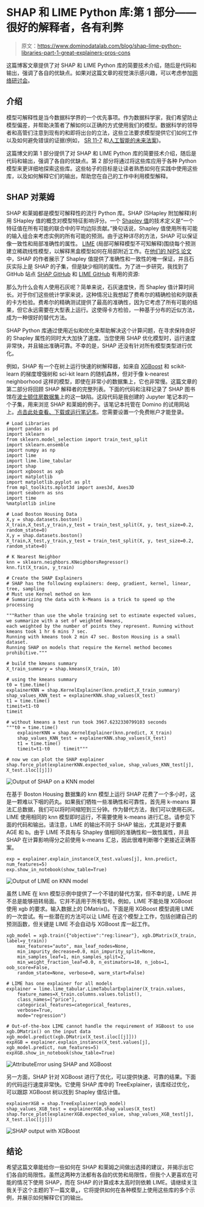 # SHAP 和 LIME Python 库:第 1 部分——很好的解释者，各有利弊

> 原文：<https://www.dominodatalab.com/blog/shap-lime-python-libraries-part-1-great-explainers-pros-cons>

这篇博客文章提供了对 SHAP 和 LIME Python 库的简要技术介绍，随后是代码和输出，强调了各自的优缺点。如果对这篇文章的视觉演示感兴趣，可以考虑参加[网络研讨会](https://www.brighttalk.com/webcast/17563/366621?utm_source=blog&utm_medium=blog&utm_campaign=366621)。

## 介绍

模型可解释性是当今数据科学界的一个优先事项。作为数据科学家，我们希望防止模型偏差，并帮助决策者了解如何以正确的方式使用我们的模型。数据科学的领导者和高管们注意到现有的和即将出台的立法，这些立法要求模型提供它们如何工作以及如何避免错误的证据(例如， [SR 11-7](https://www.federalreserve.gov/supervisionreg/srletters/sr1107.htm) 和[人工智能的未来法案](https://thehill.com/policy/technology/364482-lawmakers-introduce-bipartisan-ai-legislation))。

这篇博文的第 1 部分提供了对 SHAP 和 LIME Python 库的简要技术介绍，随后是代码和输出，强调了各自的优缺点。第 2 部分将通过将这些库应用于各种 Python 模型来更详细地探索这些库。这些帖子的目标是让读者熟悉如何在实践中使用这些库，以及如何解释它们的输出，帮助您在自己的工作中利用模型解释。

## SHAP 对莱姆

SHAP 和莱姆都是模型可解释性的流行 Python 库。SHAP (SHapley 附加解释)利用 SHapley 值的概念对模型特征影响评分。一个 [Shapley 值](https://christophm.github.io/interpretable-ml-book/shapley.html)的技术定义是“一个特征值在所有可能的联合中的平均边际贡献。”换句话说，Shapley 值使用所有可能的输入组合来考虑实例的所有可能的预测。由于这种详尽的方法，SHAP 可以保证像一致性和局部准确性的属性。 [LIME](https://cran.r-project.org/web/packages/lime/vignettes/Understanding_lime.html) (局部可解释模型不可知解释)围绕每个预测建立稀疏线性模型，以解释黑盒模型如何在局部附近工作。在[他们的 NIPS 论文](http://papers.nips.cc/paper/7062-a-unified-approach-to-interpreting-model-predictions)中，SHAP 的作者展示了 Shapley 值提供了准确性和一致性的唯一保证，并且石灰实际上是 SHAP 的子集，但是缺少相同的属性。为了进一步研究，我找到了 GitHub 站点 [SHAP GitHub](https://github.com/slundberg/shap) 和 [LIME GitHub](https://github.com/marcotcr/lime) 有用的资源:

那么为什么会有人使用石灰呢？简单来说，石灰速度快，而 Shapley 值计算时间长。对于你们这些统计学家来说，这种情况让我想起了费希尔的精确检验和列联表的卡方检验。费希尔的精确测试提供了最高的准确性，因为它考虑了所有可能的结果，但它永远需要在大型表上运行。这使得卡方检验，一种基于分布的近似方法，成为一种很好的替代方法。

SHAP Python 库通过使用近似和优化来帮助解决这个计算问题，在寻求保持良好的 Shapley 属性的同时大大加快了速度。当您使用 SHAP 优化模型时，运行速度非常快，并且输出准确可靠。不幸的是，SHAP 还没有针对所有模型类型进行优化。

例如，SHAP 有一个在树上运行快速的树解释器，如来自 [XGBoost](https://www.dominodatalab.com/data-science-dictionary/xgboost) 和 scikit-learn 的梯度增强树和 sci-kit learn 的随机森林，但对于像 k-nearest neighborhood 这样的模型，即使在非常小的数据集上，它也非常慢。这篇文章的第二部分将回顾 SHAP 解释者的完整列表。下面的代码和注释记录了 SHAP 图书馆在[波士顿住房数据集](https://archive.ics.uci.edu/ml/machine-learning-databases/housing/)上的这一缺陷。这段代码是我创建的 Jupyter 笔记本的一个子集，用来浏览 SHAP 和莱姆的例子。该笔记本托管在 Domino 的试用网站上。[点击此处查看、下载或运行笔记本](https://try.dominodatalab.com)。您需要设置一个免费帐户才能登录。

```
# Load Libraries
import pandas as pd
import sklearn
from sklearn.model_selection import train_test_split
import sklearn.ensemble
import numpy as np
import lime
import lime.lime_tabular
import shap
import xgboost as xgb
import matplotlib
import matplotlib.pyplot as plt
from mpl_toolkits.mplot3d import axes3d, Axes3D
import seaborn as sns
import time
%matplotlib inline

# Load Boston Housing Data
X,y = shap.datasets.boston()
X_train,X_test,y_train,y_test = train_test_split(X, y, test_size=0.2, random_state=0)
X,y = shap.datasets.boston()
X_train,X_test,y_train,y_test = train_test_split(X, y, test_size=0.2, random_state=0)

# K Nearest Neighbor
knn = sklearn.neighbors.KNeighborsRegressor()
knn.fit(X_train, y_train)

# Create the SHAP Explainers
# SHAP has the following explainers: deep, gradient, kernel, linear, tree, sampling
# Must use Kernel method on knn
# Summarizing the data with k-Means is a trick to speed up the processing

"""Rather than use the whole training set to estimate expected values, we summarize with a set of weighted kmeans,
each weighted by the number of points they represent. Running without kmeans took 1 hr 6 mins 7 sec.
Running with kmeans took 2 min 47 sec. Boston Housing is a small dataset.
Running SHAP on models that require the Kernel method becomes prohibitive."""

# build the kmeans summary
X_train_summary = shap.kmeans(X_train, 10)

# using the kmeans summary
t0 = time.time()
explainerKNN = shap.KernelExplainer(knn.predict,X_train_summary)
shap_values_KNN_test = explainerKNN.shap_values(X_test)
t1 = time.time()
timeit=t1-t0
timeit

# without kmeans a test run took 3967.6232330799103 seconds
"""t0 = time.time()
    explainerKNN = shap.KernelExplainer(knn.predict, X_train)
    shap_values_KNN_test = explainerKNN.shap_values(X_test)
    t1 = time.time()
    timeit=t1-t0     timeit"""

# now we can plot the SHAP explainer
shap.force_plot(explainerKNN.expected_value, shap_values_KNN_test[j], X_test.iloc[[j]])
```

![Output of SHAP on a KNN model](img/c36a9e23fae45248c421a093c38daaa6.png)

在基于 Boston Housing 数据集的 knn 模型上运行 SHAP 花费了一个多小时，这是一颗难以下咽的药丸。如果我们牺牲一些准确性和可靠性，首先用 k-means 算法汇总数据，我们可以将时间缩短到三分钟。作为替代方法，我们可以使用石灰。LIME 使用相同的 knn 模型即时运行，不需要使用 k-means 进行汇总。请参见下面的代码和输出。请注意，LIME 的输出不同于 SHAP 输出，尤其是对于要素 AGE 和 b。由于 LIME 不具有与 Shapley 值相同的准确性和一致性属性，并且 SHAP 在计算影响得分之前使用 k-means 汇总，因此很难判断哪个更接近正确答案。

```
exp = explainer.explain_instance(X_test.values[j], knn.predict, num_features=5)
exp.show_in_notebook(show_table=True)
```

![Output of LIME on KNN model](img/5793a9ae5a1deaf09c2248610a5940cf.png)

虽然 LIME 在 knn 模型示例中提供了一个不错的替代方案，但不幸的是，LIME 并不总是能够扭转局面。它并不适用于所有型号。例如，LIME 不能处理 XGBoost 使用 xgb 的要求。输入数据上的 DMatrix()。下面是用 XGBoost 模型调用 LIME 的一次尝试。有一些潜在的方法可以让 LIME 在这个模型上工作，包括创建自己的预测函数，但关键是 LIME 不会自动与 XGBoost 库一起工作。

```
xgb_model = xgb.train({"objective":"reg:linear"}, xgb.DMatrix(X_train, label=y_train))
    max_features="auto", max_leaf_nodes=None,
    min_impurity_decrease=0.0, min_impurity_split=None,
    min_samples_leaf=1, min_samples_split=2,
    min_weight_fraction_leaf=0.0, n_estimators=10, n_jobs=1, oob_score=False, 
    random_state=None, verbose=0, warm_start=False)

# LIME has one explainer for all models
explainer = lime.lime_tabular.LimeTabularExplainer(X_train.values, 
    feature_names=X_train.columns.values.tolist(),
    class_names=["price"],
    categorical_features=categorical_features,
    verbose=True,
    mode="regression")

# Out-of-the-box LIME cannot handle the requirement of XGBoost to use xgb.DMatrix() on the input data
xgb_model.predict(xgb.DMatrix(X_test.iloc[[j]]))
expXGB = explainer.explain_instance(X_test.values[j], xgb_model.predict, num_features=5)
expXGB.show_in_notebook(show_table=True)
```

![AttributeError using SHAP and XGBoost](img/9e1b126efecab0707b230938d1ed84fd.png)

另一方面，SHAP 针对 XGBoost 进行了优化，可以提供快速、可靠的结果。下面的代码运行速度非常快。它使用 SHAP 库中的 TreeExplainer，该库经过优化，可以跟踪 XGBoost 树以找到 Shapley 值估计值。

```
explainerXGB = shap.TreeExplainer(xgb_model)
shap_values_XGB_test = explainerXGB.shap_values(X_test)
shap.force_plot(explainerXGB.expected_value, shap_values_XGB_test[j], X_test.iloc[[j]])
```

![SHAP output with XGBoost](img/30758882ecce8af071681ffefd46501d.png)

## 结论

希望这篇文章能给你一些如何在 SHAP 和莱姆之间做出选择的建议，并揭示出它们各自的局限性。虽然这两种方法都有各自的优势和局限性，但我个人更喜欢在可能的情况下使用 SHAP，而在 SHAP 的计算成本太高时则依赖 LIME。请继续关注我关于这个主题的下一篇文章[，](/blog/shap-lime-python-libraries-part-2-using-shap-lime)，它将提供如何在各种模型上使用这些库的多个示例，并展示如何解释它们的输出。
